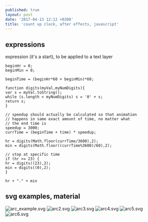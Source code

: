 ```yaml
---
published: true
layout: post
date: '2017-04-13 12:12 +0200'
title: 'count up clock, after effects, javascript'
---
```

## expressions

expression (it's a start), to be applied to a text layer

    beginHr = 0;
    beginMin = 0;
    
    beginTime = (beginHr*60 + beginMin)*60;
    
    function digits(myVal,myNumDigits){
    var s = myVal.toString();
    while (s.length < myNumDigits) s = '0' + s;
    return s;
    }
    
    // speedup should actually be calculated so that animation
    // happens in same exact amount of time, no matter what
    // the end time is
    speedup = 3000; 
    currTime = (beginTime + time) * speedup;
    
    hr = digits(Math.floor(currTime/3600),2);
    min = digits(Math.floor((currTime%3600)/60),2);
     
    // stop at specific time
    if (hr >= 23) {
    hr = digits((23),2);
    min = digits((0),2);
    }
    
    hr + "." + min
    
## svg examples, material
    
![arc_example.svg]({{site.baseurl}}/media/arc_example.svg)
![arc2.svg]({{site.baseurl}}/media/arc2.svg)
![arc3.svg]({{site.baseurl}}/media/arc3.svg)
![arc4.svg]({{site.baseurl}}/media/arc4.svg)
![arc5.svg]({{site.baseurl}}/media/arc5.svg)
![arc6.svg]({{site.baseurl}}/media/arc6.svg)


